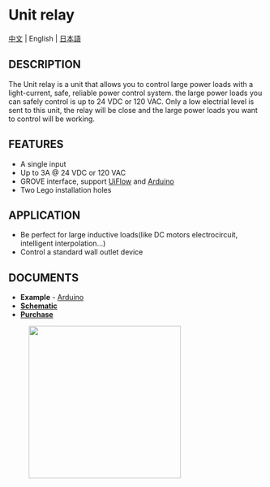 # Unit relay

[中文](/zh_CN/product_documents/units/unit_relay) | English | [日本語](ja/product_documents/units/unit_relay)

## DESCRIPTION

The Unit relay is a unit that allows you to control large power loads with a light-current, safe, reliable power control system. the large power loads you can safely control is up to 24 VDC or 120 VAC.
Only a low electrial level is sent to this unit, the relay will be close and the large power loads you want to control will be working.


## FEATURES
-  A single input
-  Up to 3A @ 24 VDC or 120 VAC
-  GROVE interface, support [UiFlow](http://flow.m5stack.com) and [Arduino](http://www.arduino.cc)
-  Two Lego installation holes

## APPLICATION

-  Be perfect for large inductive loads(like DC motors electrocircuit, intelligent interpolation...)
-  Control a standard wall outlet device

## DOCUMENTS

-  **Example** - [Arduino](https://github.com/m5stack/M5Stack/tree/master/examples/Unit/Relay)
- **[Schematic](https://github.com/m5stack/M5-Schematic/blob/master/Units/UNIT_RELAY.pdf)**
-  **[Purchase](https://www.aliexpress.com/store/product/M5Stack-Official-Mini-Relay-Unit-DC-3A-30V-AC-3A-220V-with-Triode-Driven-GROVE-Port/3226069_32922856211.html?spm=a2g1y.12024536.productList_5885013.subject_24)**

<figure>
    <img src="assets/img/product_pics/units/M5GO_Unit_relay.png" height="300" width="300">
</figure>
